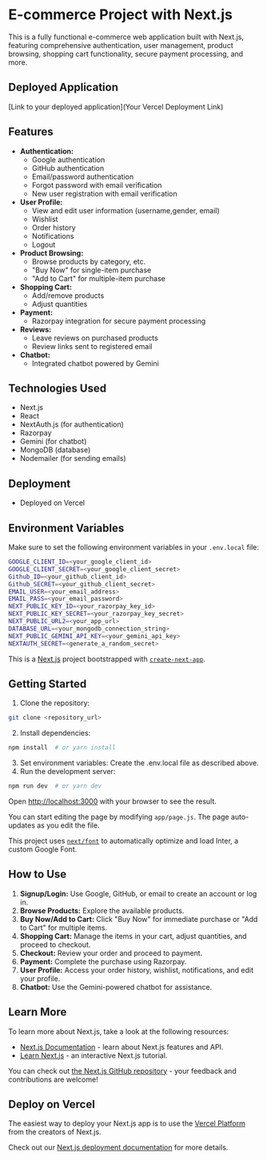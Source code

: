 # E-commerce Project with Next.js

This is a fully functional e-commerce web application built with Next.js, featuring comprehensive authentication, user management, product browsing, shopping cart functionality, secure payment processing, and more.

## Deployed Application

[Link to your deployed application](Your Vercel Deployment Link)  

## Features

* **Authentication:**
    * Google authentication
    * GitHub authentication
    * Email/password authentication
    * Forgot password with email verification
    * New user registration with email verification
* **User Profile:**
    * View and edit user information (username,gender, email)
    * Wishlist
    * Order history
    * Notifications
    * Logout
* **Product Browsing:**
    * Browse products by category, etc.
    * "Buy Now" for single-item purchase
    * "Add to Cart" for multiple-item purchase
* **Shopping Cart:**
    * Add/remove products
    * Adjust quantities
* **Payment:**
    * Razorpay integration for secure payment processing
* **Reviews:**
    * Leave reviews on purchased products
    * Review links sent to registered email
* **Chatbot:**
    * Integrated chatbot powered by Gemini


## Technologies Used

* Next.js
* React
* NextAuth.js (for authentication)
* Razorpay
* Gemini (for chatbot)
* MongoDB (database)
* Nodemailer (for sending emails)

## Deployment

* Deployed on Vercel

## Environment Variables

Make sure to set the following environment variables in your `.env.local` file:

```bash
GOOGLE_CLIENT_ID=<your_google_client_id>
GOOGLE_CLIENT_SECRET=<your_google_client_secret>
Github_ID=<your_github_client_id>
Github_SECRET=<your_github_client_secret>
EMAIL_USER=<your_email_address>
EMAIL_PASS=<your_email_password>
NEXT_PUBLIC_KEY_ID=<your_razorpay_key_id>
NEXT_PUBLIC_KEY_SECRET=<your_razorpay_key_secret>
NEXT_PUBLIC_URL2=<your_app_url>
DATABASE_URL=<your_mongodb_connection_string>
NEXT_PUBLIC_GEMINI_API_KEY=<your_gemini_api_key>
NEXTAUTH_SECRET=<generate_a_random_secret>
```




This is a [Next.js](https://nextjs.org/) project bootstrapped with [`create-next-app`](https://github.com/vercel/next.js/tree/canary/packages/create-next-app).

## Getting Started

1. Clone the repository:
```bash
git clone <repository_url>
```

2. Install dependencies:
```bash
npm install  # or yarn install
```

3. Set environment variables: Create the .env.local file as described above.
4. Run the development server:
```bash
npm run dev  # or yarn dev
```

Open [http://localhost:3000](http://localhost:3000) with your browser to see the result.

You can start editing the page by modifying `app/page.js`. The page auto-updates as you edit the file.

This project uses [`next/font`](https://nextjs.org/docs/basic-features/font-optimization) to automatically optimize and load Inter, a custom Google Font.

## How to Use

1.  **Signup/Login:** Use Google, GitHub, or email to create an account or log in.
2.  **Browse Products:** Explore the available products.
3.  **Buy Now/Add to Cart:** Click "Buy Now" for immediate purchase or "Add to Cart" for multiple items.
4.  **Shopping Cart:** Manage the items in your cart, adjust quantities, and proceed to checkout.
5.  **Checkout:** Review your order and proceed to payment.
6.  **Payment:** Complete the purchase using Razorpay.
7.  **User Profile:** Access your order history, wishlist, notifications, and edit your profile.
8.  **Chatbot:** Use the Gemini-powered chatbot for assistance.

## Learn More

To learn more about Next.js, take a look at the following resources:

- [Next.js Documentation](https://nextjs.org/docs) - learn about Next.js features and API.
- [Learn Next.js](https://nextjs.org/learn) - an interactive Next.js tutorial.

You can check out [the Next.js GitHub repository](https://github.com/vercel/next.js/) - your feedback and contributions are welcome!

## Deploy on Vercel

The easiest way to deploy your Next.js app is to use the [Vercel Platform](https://vercel.com/new?utm_medium=default-template&filter=next.js&utm_source=create-next-app&utm_campaign=create-next-app-readme) from the creators of Next.js.

Check out our [Next.js deployment documentation](https://nextjs.org/docs/deployment) for more details.



